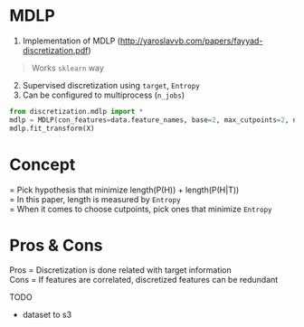 # MDLP
1. Implementation of MDLP (http://yaroslavvb.com/papers/fayyad-discretization.pdf)
  > Works `sklearn` way
2. Supervised discretization using `target`, `Entropy`
3. Can be configured to multiprocess (`n_jobs`)

```python
from discretization.mdlp import *
mdlp = MDLP(con_features=data.feature_names, base=2, max_cutpoints=2, n_jobs=-1)
mdlp.fit_transform(X)
```

# Concept
= Pick hypothesis that minimize length(P(H)) + length(P(H|T))  
= In this paper, length is measured by `Entropy`  
= When it comes to choose cutpoints, pick ones that minimize `Entropy`  

# Pros & Cons
Pros = Discretization is done related with target information  
Cons = If features are correlated, discretized features can be redundant  

TODO  
- dataset to s3
